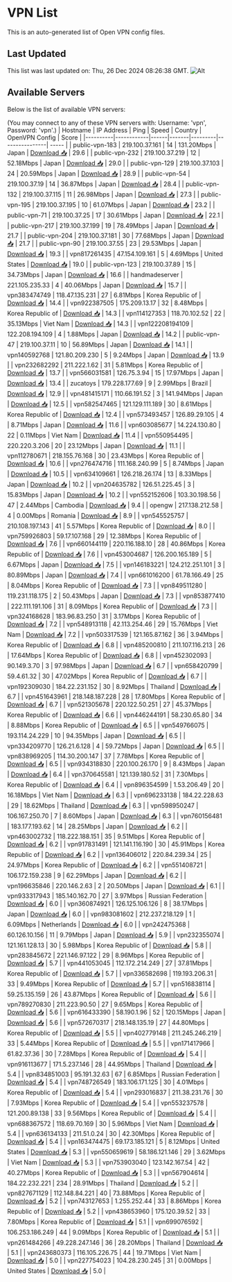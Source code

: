 # VPN List

This is an auto-generated list of Open VPN config files.

## Last Updated

This list was last updated on: Thu, 26 Dec 2024 08:26:38 GMT.
![Alt](https://repobeats.axiom.co/api/embed/186b98318ef1479477931607c1ad7d823f12451f.svg "Repobeats analytics image")

## Available Servers

Below is the list of available VPN servers:

(You may connect to any of these VPN servers with: Username: 'vpn', Password: 'vpn'.)
| Hostname | IP Address | Ping | Speed | Country | OpenVPN Config | Score |
|----------|------------|------|-------|---------|----------------| ----- |
| public-vpn-183 | 219.100.37.161 | 14 | 131.20Mbps | Japan | [Download 📥](./configs/server_0_JP.ovpn) | 29.6 |
| public-vpn-232 | 219.100.37.219 | 12 | 52.18Mbps | Japan | [Download 📥](./configs/server_1_JP.ovpn) | 29.0 |
| public-vpn-129 | 219.100.37.103 | 24 | 20.59Mbps | Japan | [Download 📥](./configs/server_2_JP.ovpn) | 28.9 |
| public-vpn-54 | 219.100.37.19 | 14 | 36.87Mbps | Japan | [Download 📥](./configs/server_3_JP.ovpn) | 28.4 |
| public-vpn-132 | 219.100.37.115 | 11 | 26.98Mbps | Japan | [Download 📥](./configs/server_4_JP.ovpn) | 27.3 |
| public-vpn-195 | 219.100.37.195 | 10 | 61.07Mbps | Japan | [Download 📥](./configs/server_5_JP.ovpn) | 23.2 |
| public-vpn-71 | 219.100.37.25 | 17 | 30.61Mbps | Japan | [Download 📥](./configs/server_6_JP.ovpn) | 22.1 |
| public-vpn-217 | 219.100.37.199 | 19 | 78.49Mbps | Japan | [Download 📥](./configs/server_7_JP.ovpn) | 21.7 |
| public-vpn-204 | 219.100.37.181 | 30 | 77.68Mbps | Japan | [Download 📥](./configs/server_8_JP.ovpn) | 21.7 |
| public-vpn-90 | 219.100.37.55 | 23 | 29.53Mbps | Japan | [Download 📥](./configs/server_9_JP.ovpn) | 19.3 |
| vpn817261435 | 47.154.109.161 | 5 | 4.69Mbps | United States | [Download 📥](./configs/server_10_US.ovpn) | 19.0 |
| public-vpn-123 | 219.100.37.89 | 15 | 34.73Mbps | Japan | [Download 📥](./configs/server_11_JP.ovpn) | 16.6 |
| handmadeserver | 221.105.235.33 | 4 | 40.06Mbps | Japan | [Download 📥](./configs/server_12_JP.ovpn) | 15.7 |
| vpn383474749 | 118.47.135.231 | 27 | 6.81Mbps | Korea Republic of | [Download 📥](./configs/server_13_KR.ovpn) | 14.4 |
| vpn922387505 | 175.209.13.17 | 32 | 8.48Mbps | Korea Republic of | [Download 📥](./configs/server_14_KR.ovpn) | 14.3 |
| vpn114127353 | 118.70.102.52 | 22 | 35.13Mbps | Viet Nam | [Download 📥](./configs/server_15_VN.ovpn) | 14.3 |
| vpn122208194109 | 122.208.194.109 | 4 | 1.88Mbps | Japan | [Download 📥](./configs/server_16_JP.ovpn) | 14.2 |
| public-vpn-47 | 219.100.37.11 | 10 | 56.89Mbps | Japan | [Download 📥](./configs/server_17_JP.ovpn) | 14.1 |
| vpn140592768 | 121.80.209.230 | 5 | 9.24Mbps | Japan | [Download 📥](./configs/server_18_JP.ovpn) | 13.9 |
| vpn232682292 | 211.222.1.62 | 31 | 5.81Mbps | Korea Republic of | [Download 📥](./configs/server_19_KR.ovpn) | 13.7 |
| vpn566031581 | 126.75.3.94 | 15 | 17.97Mbps | Japan | [Download 📥](./configs/server_20_JP.ovpn) | 13.4 |
| zucatoys | 179.228.177.69 | 9 | 2.99Mbps | Brazil | [Download 📥](./configs/server_21_BR.ovpn) | 12.9 |
| vpn481415171 | 110.66.191.52 | 3 | 141.94Mbps | Japan | [Download 📥](./configs/server_22_JP.ovpn) | 12.5 |
| vpn582547465 | 121.129.111.189 | 30 | 8.61Mbps | Korea Republic of | [Download 📥](./configs/server_23_KR.ovpn) | 12.4 |
| vpn573493457 | 126.89.29.105 | 4 | 8.71Mbps | Japan | [Download 📥](./configs/server_24_JP.ovpn) | 11.6 |
| vpn603085677 | 14.224.130.80 | 22 | 0.11Mbps | Viet Nam | [Download 📥](./configs/server_25_VN.ovpn) | 11.4 |
| vpn550954495 | 220.220.3.206 | 20 | 23.12Mbps | Japan | [Download 📥](./configs/server_26_JP.ovpn) | 11.1 |
| vpn112780671 | 218.155.76.168 | 30 | 23.43Mbps | Korea Republic of | [Download 📥](./configs/server_27_KR.ovpn) | 10.6 |
| vpn276474716 | 111.168.240.99 | 5 | 8.74Mbps | Japan | [Download 📥](./configs/server_28_JP.ovpn) | 10.5 |
| vpn634109661 | 126.218.26.174 | 13 | 8.33Mbps | Japan | [Download 📥](./configs/server_29_JP.ovpn) | 10.2 |
| vpn204635782 | 126.51.225.45 | 3 | 15.83Mbps | Japan | [Download 📥](./configs/server_30_JP.ovpn) | 10.2 |
| vpn552152606 | 103.30.198.56 | 47 | 2.44Mbps | Cambodia | [Download 📥](./configs/server_31_KH.ovpn) | 9.4 |
| opengw | 217.138.212.58 | 4 | 0.00Mbps | Romania | [Download 📥](./configs/server_32_RO.ovpn) | 8.9 |
| vpn545525757 | 210.108.197.143 | 41 | 5.57Mbps | Korea Republic of | [Download 📥](./configs/server_33_KR.ovpn) | 8.0 |
| vpn759926803 | 59.17.107.168 | 29 | 12.38Mbps | Korea Republic of | [Download 📥](./configs/server_34_KR.ovpn) | 7.6 |
| vpn660144119 | 220.116.188.10 | 28 | 40.86Mbps | Korea Republic of | [Download 📥](./configs/server_35_KR.ovpn) | 7.6 |
| vpn453004687 | 126.200.165.189 | 5 | 6.67Mbps | Japan | [Download 📥](./configs/server_36_JP.ovpn) | 7.5 |
| vpn146183221 | 124.212.251.101 | 3 | 80.89Mbps | Japan | [Download 📥](./configs/server_37_JP.ovpn) | 7.4 |
| vpn661016200 | 61.78.166.49 | 25 | 8.04Mbps | Korea Republic of | [Download 📥](./configs/server_38_KR.ovpn) | 7.3 |
| vpn849511280 | 119.231.118.175 | 2 | 50.43Mbps | Japan | [Download 📥](./configs/server_39_JP.ovpn) | 7.3 |
| vpn853877410 | 222.111.191.106 | 31 | 8.09Mbps | Korea Republic of | [Download 📥](./configs/server_40_KR.ovpn) | 7.3 |
| vpn324168628 | 183.96.83.250 | 31 | 3.17Mbps | Korea Republic of | [Download 📥](./configs/server_41_KR.ovpn) | 7.2 |
| vpn548913118 | 42.113.254.46 | 29 | 15.76Mbps | Viet Nam | [Download 📥](./configs/server_42_VN.ovpn) | 7.2 |
| vpn503317539 | 121.165.87.162 | 36 | 3.94Mbps | Korea Republic of | [Download 📥](./configs/server_43_KR.ovpn) | 6.8 |
| vpn485200810 | 211.107.116.213 | 26 | 17.64Mbps | Korea Republic of | [Download 📥](./configs/server_44_KR.ovpn) | 6.8 |
| vpn452302093 | 90.149.3.70 | 3 | 97.98Mbps | Japan | [Download 📥](./configs/server_45_JP.ovpn) | 6.7 |
| vpn658420799 | 59.4.61.32 | 30 | 47.02Mbps | Korea Republic of | [Download 📥](./configs/server_46_KR.ovpn) | 6.7 |
| vpn192309030 | 184.22.231.152 | 30 | 8.92Mbps | Thailand | [Download 📥](./configs/server_47_TH.ovpn) | 6.7 |
| vpn451643961 | 218.148.187.228 | 28 | 17.80Mbps | Korea Republic of | [Download 📥](./configs/server_48_KR.ovpn) | 6.7 |
| vpn521305678 | 220.122.50.251 | 27 | 45.37Mbps | Korea Republic of | [Download 📥](./configs/server_49_KR.ovpn) | 6.6 |
| vpn446244191 | 58.230.65.80 | 34 | 8.88Mbps | Korea Republic of | [Download 📥](./configs/server_50_KR.ovpn) | 6.5 |
| vpn549766075 | 193.114.24.229 | 10 | 94.35Mbps | Japan | [Download 📥](./configs/server_51_JP.ovpn) | 6.5 |
| vpn334209770 | 126.21.6.128 | 4 | 59.72Mbps | Japan | [Download 📥](./configs/server_52_JP.ovpn) | 6.5 |
| vpn838969205 | 114.30.200.147 | 37 | 7.78Mbps | Korea Republic of | [Download 📥](./configs/server_53_KR.ovpn) | 6.5 |
| vpn934318830 | 220.100.26.170 | 9 | 8.43Mbps | Japan | [Download 📥](./configs/server_54_JP.ovpn) | 6.4 |
| vpn370645581 | 121.139.180.52 | 31 | 7.30Mbps | Korea Republic of | [Download 📥](./configs/server_55_KR.ovpn) | 6.4 |
| vpn896354599 | 1.53.206.49 | 20 | 16.18Mbps | Viet Nam | [Download 📥](./configs/server_56_VN.ovpn) | 6.3 |
| vpn696233138 | 184.22.228.63 | 29 | 18.62Mbps | Thailand | [Download 📥](./configs/server_57_TH.ovpn) | 6.3 |
| vpn598950247 | 106.167.250.70 | 7 | 8.60Mbps | Japan | [Download 📥](./configs/server_58_JP.ovpn) | 6.3 |
| vpn760156481 | 183.177.193.62 | 14 | 28.25Mbps | Japan | [Download 📥](./configs/server_59_JP.ovpn) | 6.2 |
| vpn463002732 | 118.222.188.151 | 35 | 9.51Mbps | Korea Republic of | [Download 📥](./configs/server_60_KR.ovpn) | 6.2 |
| vpn917831491 | 121.141.116.190 | 30 | 45.91Mbps | Korea Republic of | [Download 📥](./configs/server_61_KR.ovpn) | 6.2 |
| vpn136406012 | 220.84.239.34 | 25 | 24.97Mbps | Korea Republic of | [Download 📥](./configs/server_62_KR.ovpn) | 6.2 |
| vpn551408721 | 106.172.159.238 | 9 | 62.29Mbps | Japan | [Download 📥](./configs/server_63_JP.ovpn) | 6.2 |
| vpn196635846 | 220.146.2.63 | 2 | 20.50Mbps | Japan | [Download 📥](./configs/server_64_JP.ovpn) | 6.1 |
| vpn933317943 | 185.140.162.70 | 27 | 3.97Mbps | Russian Federation | [Download 📥](./configs/server_65_RU.ovpn) | 6.0 |
| vpn360874921 | 126.125.106.126 | 8 | 38.17Mbps | Japan | [Download 📥](./configs/server_66_JP.ovpn) | 6.0 |
| vpn983081602 | 212.237.218.129 | 1 | 6.09Mbps | Netherlands | [Download 📥](./configs/server_67_NL.ovpn) | 6.0 |
| vpn242475368 | 60.126.10.156 | 11 | 9.79Mbps | Japan | [Download 📥](./configs/server_68_JP.ovpn) | 5.9 |
| vpn232355074 | 121.161.128.13 | 30 | 5.98Mbps | Korea Republic of | [Download 📥](./configs/server_69_KR.ovpn) | 5.8 |
| vpn283845672 | 221.146.97.122 | 29 | 8.96Mbps | Korea Republic of | [Download 📥](./configs/server_70_KR.ovpn) | 5.7 |
| vpn441053045 | 112.172.214.249 | 27 | 37.81Mbps | Korea Republic of | [Download 📥](./configs/server_71_KR.ovpn) | 5.7 |
| vpn336582698 | 119.193.206.31 | 33 | 9.49Mbps | Korea Republic of | [Download 📥](./configs/server_72_KR.ovpn) | 5.7 |
| vpn516838114 | 59.25.135.159 | 26 | 43.87Mbps | Korea Republic of | [Download 📥](./configs/server_73_KR.ovpn) | 5.6 |
| vpn789270830 | 211.223.90.50 | 27 | 9.65Mbps | Korea Republic of | [Download 📥](./configs/server_74_KR.ovpn) | 5.6 |
| vpn616433390 | 58.190.1.96 | 52 | 120.15Mbps | Japan | [Download 📥](./configs/server_75_JP.ovpn) | 5.6 |
| vpn572670317 | 218.148.135.19 | 27 | 44.80Mbps | Korea Republic of | [Download 📥](./configs/server_76_KR.ovpn) | 5.5 |
| vpn402779148 | 211.245.246.219 | 33 | 5.44Mbps | Korea Republic of | [Download 📥](./configs/server_77_KR.ovpn) | 5.5 |
| vpn171417966 | 61.82.37.36 | 30 | 7.28Mbps | Korea Republic of | [Download 📥](./configs/server_78_KR.ovpn) | 5.4 |
| vpn916113677 | 171.5.237.146 | 28 | 44.95Mbps | Thailand | [Download 📥](./configs/server_79_TH.ovpn) | 5.4 |
| vpn834851003 | 95.191.32.63 | 67 | 6.85Mbps | Russian Federation | [Download 📥](./configs/server_80_RU.ovpn) | 5.4 |
| vpn748726549 | 183.106.171.125 | 30 | 4.01Mbps | Korea Republic of | [Download 📥](./configs/server_81_KR.ovpn) | 5.4 |
| vpn293016837 | 211.38.231.76 | 30 | 7.93Mbps | Korea Republic of | [Download 📥](./configs/server_82_KR.ovpn) | 5.4 |
| vpn553237578 | 121.200.89.138 | 33 | 9.56Mbps | Korea Republic of | [Download 📥](./configs/server_83_KR.ovpn) | 5.4 |
| vpn688367572 | 118.69.70.169 | 30 | 5.96Mbps | Viet Nam | [Download 📥](./configs/server_84_VN.ovpn) | 5.4 |
| vpn636134133 | 211.51.0.24 | 30 | 42.30Mbps | Korea Republic of | [Download 📥](./configs/server_85_KR.ovpn) | 5.4 |
| vpn163474475 | 69.173.185.121 | 5 | 8.12Mbps | United States | [Download 📥](./configs/server_86_US.ovpn) | 5.3 |
| vpn550659619 | 58.186.121.146 | 29 | 3.62Mbps | Viet Nam | [Download 📥](./configs/server_87_VN.ovpn) | 5.3 |
| vpn753903040 | 123.142.167.54 | 42 | 40.27Mbps | Korea Republic of | [Download 📥](./configs/server_88_KR.ovpn) | 5.3 |
| vpn567904614 | 184.22.232.221 | 234 | 28.91Mbps | Thailand | [Download 📥](./configs/server_89_TH.ovpn) | 5.2 |
| vpn827671129 | 112.148.84.221 | 40 | 73.88Mbps | Korea Republic of | [Download 📥](./configs/server_90_KR.ovpn) | 5.2 |
| vpn743127653 | 1.255.252.44 | 33 | 8.86Mbps | Korea Republic of | [Download 📥](./configs/server_91_KR.ovpn) | 5.2 |
| vpn438653960 | 175.120.39.52 | 33 | 7.80Mbps | Korea Republic of | [Download 📥](./configs/server_92_KR.ovpn) | 5.1 |
| vpn699076592 | 106.253.186.249 | 44 | 9.09Mbps | Korea Republic of | [Download 📥](./configs/server_93_KR.ovpn) | 5.1 |
| vpn261484266 | 49.228.247.146 | 36 | 28.20Mbps | Thailand | [Download 📥](./configs/server_94_TH.ovpn) | 5.1 |
| vpn243680373 | 116.105.226.75 | 44 | 19.71Mbps | Viet Nam | [Download 📥](./configs/server_95_VN.ovpn) | 5.0 |
| vpn227754023 | 104.28.230.245 | 31 | 0.00Mbps | United States | [Download 📥](./configs/server_96_US.ovpn) | 5.0 |
